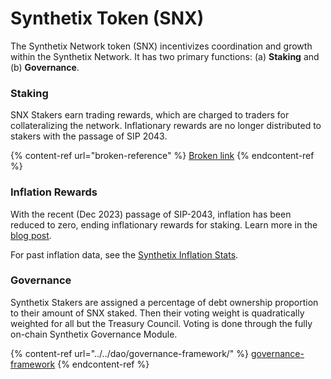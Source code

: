 # Synthetix Token (SNX)

The Synthetix Network token (SNX) incentivizes coordination and growth within the Synthetix Network. It has two primary functions: (a) **Staking** and (b) **Governance**.

### Staking

SNX Stakers earn trading rewards, which are charged to traders for collateralizing the network. Inflationary rewards are no longer distributed to stakers with the passage of SIP 2043.

{% content-ref url="broken-reference" %}
[Broken link](broken-reference)
{% endcontent-ref %}

### Inflation Rewards

With the recent (Dec 2023) passage of SIP-2043, inflation has been reduced to zero, ending inflationary rewards for staking. Learn more in the [blog post](https://blog.synthetix.io/the-end-of-synthetix-token-inflation/).

For past inflation data, see the [Synthetix Inflation Stats](https://flipsidecrypto.xyz/synthquest/q/inflation-table-YVromr).

### Governance

Synthetix Stakers are assigned a percentage of debt ownership proportion to their amount of SNX staked. Then their voting weight is quadratically weighted for all but the Treasury Council. Voting is done through the fully on-chain Synthetix Governance Module.

{% content-ref url="../../dao/governance-framework/" %}
[governance-framework](../../dao/governance-framework/)
{% endcontent-ref %}

